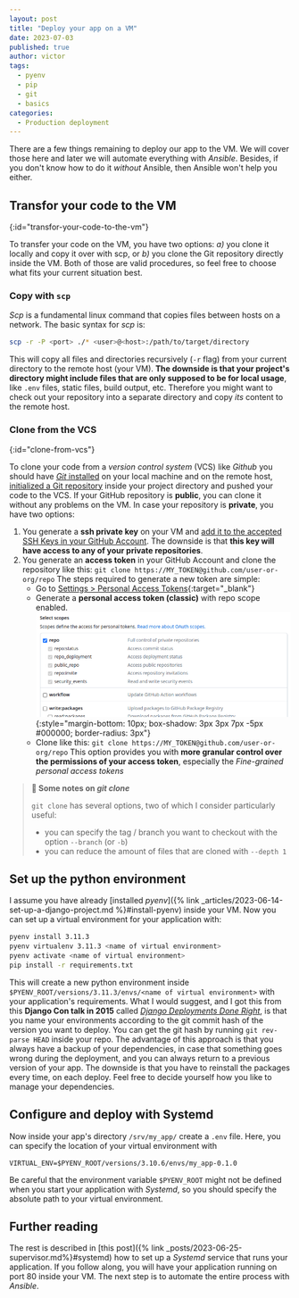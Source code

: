 ```yaml
---
layout: post
title: "Deploy your app on a VM"
date: 2023-07-03
published: true
author: victor
tags:
  - pyenv
  - pip
  - git
  - basics
categories:
  - Production deployment
---
```


There are a few things remaining to deploy our app to the VM.
We will cover those here and later we will automate everything with *Ansible*.
Besides, if you don't know how to do it *without* Ansible, then Ansible won't help you either.

## Transfor your code to the VM
{:id="transfor-your-code-to-the-vm"}

To transfer your code on the VM, you have two options: *a)* you clone it locally and copy it over with scp, or *b)* you clone the Git repository directly inside the VM. Both of those are valid procedures, so feel free to choose what fits your current situation best.

### Copy with `scp`

*Scp* is a fundamental linux command that copies files between hosts on a network. The basic syntax for *scp* is:

```bash
scp -r -P <port> ./* <user>@<host>:/path/to/target/directory
```

This will copy all files and directories recursively (`-r` flag) from your current directory to the remote host (your VM).
**The downside is that your project's directory might include files that are only supposed to be for local usage**, like `.env` files, static files, build output, etc.
Therefore you might want to check out your repository into a separate directory and copy *its* content to the remote host.

### Clone from the VCS
{:id="clone-from-vcs"}

To clone your code from a *version control system* (VCS) like *Github* you should have [*Git* installed](https://github.com/git-guides/install-git) on your local machine and on the remote host, [initialized a Git repository](https://docs.github.com/en/migrations/importing-source-code/using-the-command-line-to-import-source-code/adding-locally-hosted-code-to-github) inside your project directory and pushed your code to the VCS.
If your GitHub repository is **public**, you can clone it without any problems on the VM.
In case your repository is **private**, you have two options:
1. You generate a **ssh private key** on your VM and [add it to the accepted SSH Keys in your GitHub Account](https://docs.github.com/en/authentication/connecting-to-github-with-ssh/adding-a-new-ssh-key-to-your-github-account). The downside is that **this key will have access to any of your private repositories**.
2. You generate an **access token** in your GitHub Account and clone the repository like this: `git clone https://MY_TOKEN@github.com/user-or-org/repo`
   The steps required to generate a new token are simple:
   * Go to [Settings > Personal Access Tokens](https://github.com/settings/tokens){:target="_blank"}
   * Generate a **personal access token (classic)** with repo scope enabled.
     ![Select the checkbox 'repo' to create an access token with 'read' rights](/images/github-access-token.png){:style="margin-bottom: 10px; box-shadow: 3px 3px    7px -5px #000000; border-radius: 3px"}
   * Clone like this: `git clone https://MY_TOKEN@github.com/user-or-org/repo`
   This option provides you with **more granular control over the permissions of your access token**, especially the *Fine-grained personal access tokens*

> **🧐 Some notes on *git clone***
> 
> `git clone` has several options, two of which I consider particularly useful:
> * you can specify the tag / branch you want to checkout with the option `--branch` (or `-b`)
> * you can reduce the amount of files that are cloned with `--depth 1`

## Set up the python environment

I assume you have already [installed *pyenv*]({% link _articles/2023-06-14-set-up-a-django-project.md %}#install-pyenv) inside your VM.
Now you can set up a virtual environment for your application with:

```bash
pyenv install 3.11.3
pyenv virtualenv 3.11.3 <name of virtual environment>
pyenv activate <name of virtual environment>
pip install -r requirements.txt
```

This will create a new python environment inside `$PYENV_ROOT/versions/3.11.3/envs/<name of virtual environment>` with your application's requirements.
What I would suggest, and I got this from this **Django Con talk in 2015** called [*Django Deployments Done Right*](https://www.youtube.com/watch?v=SUczHTa7WmQ), is that you name your environments according to the git commit hash of the version you want to deploy.
You can get the git hash by running `git rev-parse HEAD` inside your repo.
The advantage of this approach is that you always have a backup of your dependencies, in case that something goes wrong during the deployment, and you can always return to a previous version of your app.
The downside is that you have to reinstall the packages every time, on each deploy.
Feel free to decide yourself how you like to manage your dependencies.

## Configure and deploy with Systemd

Now inside your app's directory `/srv/my_app/` create a `.env` file.
Here, you can specify the location of your virtual environment with

```init
VIRTUAL_ENV=$PYENV_ROOT/versions/3.10.6/envs/my_app-0.1.0
```

Be careful that the environment variable `$PYENV_ROOT` might not be defined when you start your application with *Systemd*,
so you should specify the absolute path to your virtual environment.

## Further reading

The rest is described in [this post]({% link _posts/2023-06-25-supervisor.md%}#systemd) how to set up a *Systemd* service that runs your application.
If you follow along, you will have your application running on port 80 inside your VM.
The next step is to automate the entire process with *Ansible*.
